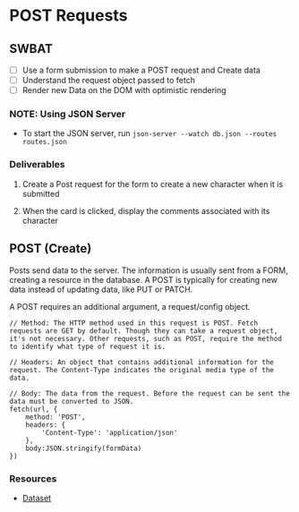 # POST Requests

## SWBAT

- [ ] Use a form submission to make a POST request and Create data
- [ ] Understand the request object passed to fetch
- [ ] Render new Data on the DOM with optimistic rendering

### NOTE: Using JSON Server

- To start the JSON server, run `json-server --watch db.json --routes routes.json`

### Deliverables

1. Create a Post request for the form to create a new character when it is submitted

2. When the card is clicked, display the comments associated with its character

## POST (Create)

Posts send data to the server. The information is usually sent from a FORM, creating a resource in the database. A POST is typically for creating new data instead of updating data, like PUT or PATCH.

A POST requires an additional argument, a request/config object.

```
// Method: The HTTP method used in this request is POST. Fetch requests are GET by default. Though they can take a request object, it's not necessary. Other requests, such as POST, require the method to identify what type of request it is.

// Headers: An object that contains additional information for the request. The Content-Type indicates the original media type of the data.

// Body: The data from the request. Before the request can be sent the data must be converted to JSON.
fetch(url, {
    method: 'POST',
    headers: {
        'Content-Type': 'application/json'
    },
    body:JSON.stringify(formData)
})
```

### Resources

- [Dataset](https://developer.mozilla.org/en-US/docs/Web/API/HTMLElement/dataset)
